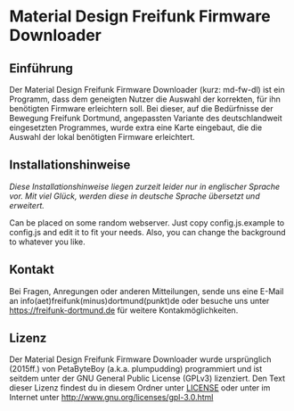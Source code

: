 # Material Design Freifunk Firmware Downloader

## Einführung
Der Material Design Freifunk Firmware Downloader (kurz: md-fw-dl) ist ein Programm, dass dem geneigten Nutzer die Auswahl der korrekten, für ihn benötigten Firmware erleichtern soll. Bei dieser, auf die Bedürfnisse der Bewegung Freifunk Dortmund, angepassten Variante des deutschlandweit eingesetzten Programmes, wurde extra eine Karte eingebaut, die die Auswahl der lokal benötigten Firmware erleichtert.

## Installationshinweise
_Diese Installationshinweise liegen zurzeit leider nur in englischer Sprache vor. Mit viel Glück, werden diese in deutsche Sprache übersetzt und erweitert._

Can be placed on some random webserver. Just copy config.js.example to config.js and edit it to fit your needs. Also, you can change the background to whatever you like.

## Kontakt
Bei Fragen, Anregungen oder anderen Mitteilungen, sende uns eine E-Mail an info(aet)freifunk(minus)dortmund(punkt)de oder besuche uns unter https://freifunk-dortmund.de für weitere Kontakmöglichkeiten.

## Lizenz
Der Material Design Freifunk Firmware Downloader wurde ursprünglich (2015ff.) von PetaByteBoy (a.k.a. plumpudding) programmiert und ist seitdem unter der GNU General Public License (GPLv3) lizenziert. Den Text dieser Lizenz findest du in diesem Ordner unter [LICENSE](https://github.com/ffdo/md-fw-dl/blob/master/LICENSE) oder unter im Internet unter http://www.gnu.org/licenses/gpl-3.0.html
